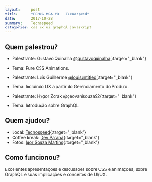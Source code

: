 ```yaml
---
layout:     post
title:      "FEMUG-MGA #8 - Tecnospeed"
date:       2017-10-28
summary:    Tecnospeed
categories: css ux ui graphql javascript
---
```

## Quem palestrou?
* Palestrante: Gustavo Quinalha [@gustavoquinalha](https://twitter.com/gustavoquinalha){:target="_blank"}
* Tema: Pure CSS Animations.

* Palestrante: Luís Guilherme [@louisuntitled](https://twitter.com/louisuntitled){:target="_blank"}
* Tema: Incluindo UX a partir do Gerenciamento do Produto.

* Palestrante: Hygor Zorak [@geovanisouza92](https://twitter.com/hygorzorak){:target="_blank"}
* Tema: Introdução sobre GraphQL

## Quem ajudou?
* Local: [Tecnospeed](http://tecnospeed.com.br/){:target="_blank"}
* Coffee break: [Dev Paraná](http://www.devparana.org/){:target="_blank"}
* Fotos: [Igor Souza Martins](https://www.facebook.com/ThereisnodeaththereistheForce){:target="_blank"}

## Como funcionou?
Excelentes apresentações e discussões sobre CSS e animações, sobre GraphQL e suas implicações e conceitos de UI/UX.
